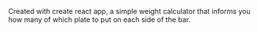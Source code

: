 Created with create react app, a simple weight calculator that informs you how many of which plate to put on each side of the bar.